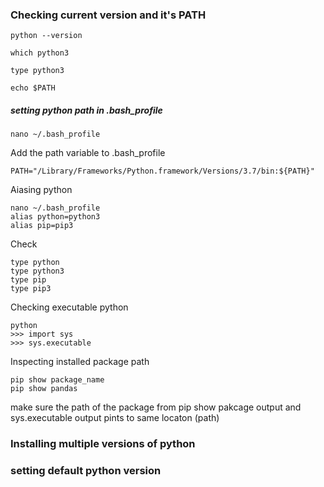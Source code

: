 
### Checking current version and it's PATH
```console
python --version
```
```console
which python3
```

```console
type python3
```

```console
echo $PATH
```
##### setting python path in .bash_profile
```console
nano ~/.bash_profile
```
Add the path variable to .bash_profile
```console
PATH="/Library/Frameworks/Python.framework/Versions/3.7/bin:${PATH}"
```

Aiasing python
```console
nano ~/.bash_profile
alias python=python3
alias pip=pip3
```

Check
```console
type python
type python3
type pip
type pip3
```

Checking executable python
```console
python 
>>> import sys
>>> sys.executable
```
Inspecting installed package path
```console
pip show package_name
pip show pandas
```
make sure the path of the package from pip show pakcage output and sys.executable output pints to same locaton (path)


### Installing multiple versions of python



### setting default python version
